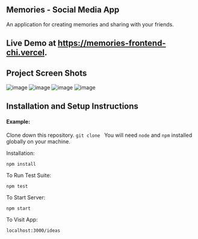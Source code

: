 ## Memories - Social Media App
An application for creating memories and sharing with your friends.

## Live Demo at https://memories-frontend-chi.vercel.

## Project Screen Shots
![image](https://user-images.githubusercontent.com/71844445/190237449-0ddd6577-5771-46b5-ab1c-891b34da288c.png)
![image](https://user-images.githubusercontent.com/71844445/190237349-37383677-40a8-475b-9181-9202b2e07ed3.png)
![image](https://user-images.githubusercontent.com/71844445/190237590-d59c261d-5479-4748-85c1-2ea19b1986c7.png)
![image](https://user-images.githubusercontent.com/71844445/190237685-2d0318f3-195c-45de-b962-0c293ab22152.png)


## Installation and Setup Instructions

#### Example:  

Clone down this repository. `git clone ` You will need `node` and `npm` installed globally on your machine.  

Installation:

`npm install`  

To Run Test Suite:  

`npm test`  

To Start Server:

`npm start`  

To Visit App:

`localhost:3000/ideas`  
